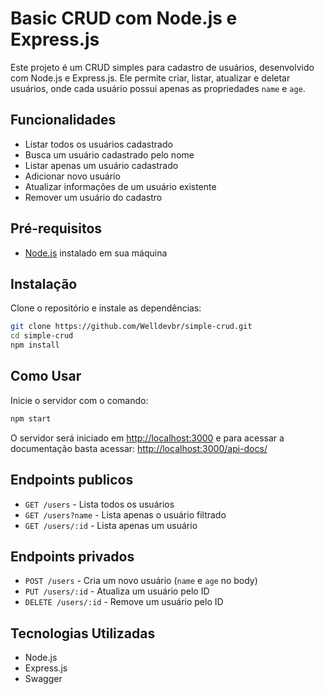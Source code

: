 # Basic CRUD com Node.js e Express.js

Este projeto é um CRUD simples para cadastro de usuários, desenvolvido com Node.js e Express.js. Ele permite criar, listar, atualizar e deletar usuários, onde cada usuário possui apenas as propriedades `name` e `age`.

## Funcionalidades

- Listar todos os usuários  cadastrado
- Busca um usuário cadastrado pelo nome
- Listar apenas um usuário cadastrado
- Adicionar novo usuário
- Atualizar informações de um usuário existente
- Remover um usuário do cadastro

## Pré-requisitos

- [Node.js](https://nodejs.org/) instalado em sua máquina

## Instalação

Clone o repositório e instale as dependências:

```bash
git clone https://github.com/Welldevbr/simple-crud.git
cd simple-crud
npm install
```

## Como Usar

Inicie o servidor com o comando:

```bash
npm start
```

O servidor será iniciado em [http://localhost:3000]( http://localhost:3000) 
e para acessar a documentação basta acessar: [http://localhost:3000/api-docs/]( http://localhost:3000/api-docs/)

## Endpoints publicos

- `GET /users` - Lista todos os usuários
- `GET /users?name` - Lista apenas o usuário filtrado
- `GET /users/:id` - Lista apenas um usuário

## Endpoints privados

- `POST /users` - Cria um novo usuário (`name` e `age` no body)
- `PUT /users/:id` - Atualiza um usuário pelo ID
- `DELETE /users/:id` - Remove um usuário pelo ID

## Tecnologias Utilizadas

- Node.js
- Express.js
- Swagger
